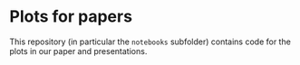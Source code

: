 # Plots for papers

This repository (in particular the `notebooks` subfolder) contains code for the
plots in our paper and presentations.
